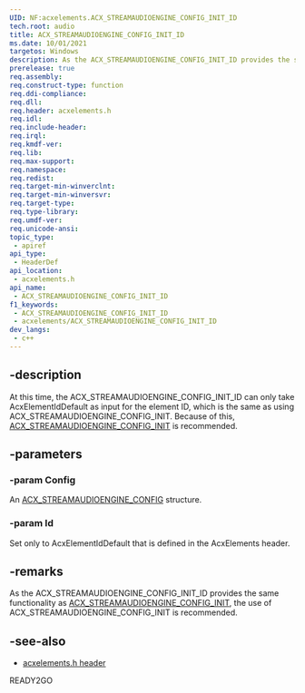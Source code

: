 ```yaml
---
UID: NF:acxelements.ACX_STREAMAUDIOENGINE_CONFIG_INIT_ID
tech.root: audio 
title: ACX_STREAMAUDIOENGINE_CONFIG_INIT_ID
ms.date: 10/01/2021
targetos: Windows
description: As the ACX_STREAMAUDIOENGINE_CONFIG_INIT_ID provides the same functionality as ACX_STREAMAUDIOENGINE_CONFIG_INIT, the use of ACX_STREAMAUDIOENGINE_CONFIG_INIT is recommended.
prerelease: true
req.assembly: 
req.construct-type: function
req.ddi-compliance: 
req.dll: 
req.header: acxelements.h
req.idl: 
req.include-header: 
req.irql: 
req.kmdf-ver: 
req.lib: 
req.max-support: 
req.namespace: 
req.redist: 
req.target-min-winverclnt: 
req.target-min-winversvr: 
req.target-type: 
req.type-library: 
req.umdf-ver: 
req.unicode-ansi: 
topic_type:
 - apiref
api_type:
 - HeaderDef
api_location:
 - acxelements.h
api_name:
 - ACX_STREAMAUDIOENGINE_CONFIG_INIT_ID
f1_keywords:
 - ACX_STREAMAUDIOENGINE_CONFIG_INIT_ID
 - acxelements/ACX_STREAMAUDIOENGINE_CONFIG_INIT_ID
dev_langs:
 - c++
---
```


## -description

At this time, the ACX_STREAMAUDIOENGINE_CONFIG_INIT_ID can only take AcxElementIdDefault as input for the element ID, which is the same as using ACX_STREAMAUDIOENGINE_CONFIG_INIT. Because of this, [ACX_STREAMAUDIOENGINE_CONFIG_INIT](nf-acxelements-acx_streamaudioengine_config_init.md) is recommended.

## -parameters

### -param Config

An [ACX_STREAMAUDIOENGINE_CONFIG](ns-acxelements-acx_streamaudioengine_config.md) structure.

### -param Id

Set only to AcxElementIdDefault that is defined in the AcxElements header.

## -remarks

As the ACX_STREAMAUDIOENGINE_CONFIG_INIT_ID provides the same functionality as [ACX_STREAMAUDIOENGINE_CONFIG_INIT](nf-acxelements-acx_streamaudioengine_config_init.md), the use of ACX_STREAMAUDIOENGINE_CONFIG_INIT is recommended.

## -see-also

- [acxelements.h header](index.md)

READY2GO

